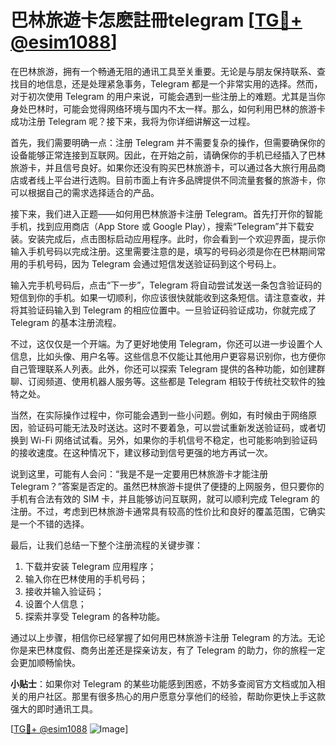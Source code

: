 # 巴林旅遊卡怎麽註冊telegram [[TG💪+ @esim1088](https://t.me/s/esim1088)]

在巴林旅游，拥有一个畅通无阻的通讯工具至关重要。无论是与朋友保持联系、查找目的地信息，还是处理紧急事务，Telegram 都是一个非常实用的选择。然而，对于初次使用 Telegram 的用户来说，可能会遇到一些注册上的难题。尤其是当你身处巴林时，可能会觉得网络环境与国内不太一样。那么，如何利用巴林的旅游卡成功注册 Telegram 呢？接下来，我将为你详细讲解这一过程。

首先，我们需要明确一点：注册 Telegram 并不需要复杂的操作，但需要确保你的设备能够正常连接到互联网。因此，在开始之前，请确保你的手机已经插入了巴林旅游卡，并且信号良好。如果你还没有购买巴林旅游卡，可以通过各大旅行用品商店或者线上平台进行选购。目前市面上有许多品牌提供不同流量套餐的旅游卡，你可以根据自己的需求选择适合的产品。

接下来，我们进入正题——如何用巴林旅游卡注册 Telegram。首先打开你的智能手机，找到应用商店（App Store 或 Google Play），搜索“Telegram”并下载安装。安装完成后，点击图标启动应用程序。此时，你会看到一个欢迎界面，提示你输入手机号码以完成注册。这里需要注意的是，填写的号码必须是你在巴林期间常用的手机号码，因为 Telegram 会通过短信发送验证码到这个号码上。

输入完手机号码后，点击“下一步”，Telegram 将自动尝试发送一条包含验证码的短信到你的手机。如果一切顺利，你应该很快就能收到这条短信。请注意查收，并将其验证码输入到 Telegram 的相应位置中。一旦验证码验证成功，你就完成了 Telegram 的基本注册流程。

不过，这仅仅是一个开端。为了更好地使用 Telegram，你还可以进一步设置个人信息，比如头像、用户名等。这些信息不仅能让其他用户更容易识别你，也方便你自己管理联系人列表。此外，你还可以探索 Telegram 提供的各种功能，如创建群聊、订阅频道、使用机器人服务等。这些都是 Telegram 相较于传统社交软件的独特之处。

当然，在实际操作过程中，你可能会遇到一些小问题。例如，有时候由于网络原因，验证码可能无法及时送达。这时不要着急，可以尝试重新发送验证码，或者切换到 Wi-Fi 网络试试看。另外，如果你的手机信号不稳定，也可能影响到验证码的接收速度。在这种情况下，建议移动到信号更强的地方再试一次。

说到这里，可能有人会问：“我是不是一定要用巴林旅游卡才能注册 Telegram？”答案是否定的。虽然巴林旅游卡提供了便捷的上网服务，但只要你的手机有合法有效的 SIM 卡，并且能够访问互联网，就可以顺利完成 Telegram 的注册。不过，考虑到巴林旅游卡通常具有较高的性价比和良好的覆盖范围，它确实是一个不错的选择。

最后，让我们总结一下整个注册流程的关键步骤：
1. 下载并安装 Telegram 应用程序；
2. 输入你在巴林使用的手机号码；
3. 接收并输入验证码；
4. 设置个人信息；
5. 探索并享受 Telegram 的各种功能。

通过以上步骤，相信你已经掌握了如何用巴林旅游卡注册 Telegram 的方法。无论你是来巴林度假、商务出差还是探亲访友，有了 Telegram 的助力，你的旅程一定会更加顺畅愉快。

**小贴士**：如果你对 Telegram 的某些功能感到困惑，不妨多查阅官方文档或加入相关的用户社区。那里有很多热心的用户愿意分享他们的经验，帮助你更快上手这款强大的即时通讯工具。

[[TG💪+ @esim1088](https://t.me/s/esim1088) ![Image](https://i.postimg.cc/4NQfJmqS/Snipaste-2025-05-13-00-14-12.png)]